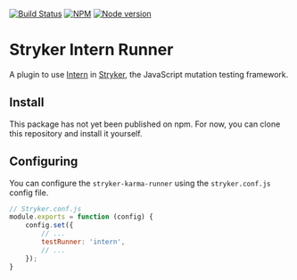 
[![Build Status](https://travis-ci.org/mthmulders/stryker-intern-runner.svg?branch=master)](https://travis-ci.org/mthmulders/stryker-intern-runner)
[![NPM](https://img.shields.io/npm/dm/stryker-intern-runner.svg)](https://www.npmjs.com/package/stryker-intern-runner)
[![Node version](https://img.shields.io/node/v/stryker-intern-runner.svg)](https://img.shields.io/node/v/stryker-intern-runner.svg)

# Stryker Intern Runner
A plugin to use [Intern](https://theintern.io/) in [Stryker](https://stryker-mutator.io), the JavaScript mutation testing framework.

## Install
This package has not yet been published on npm.
For now, you can clone this repository and install it yourself.

## Configuring

You can configure the `stryker-karma-runner` using the `stryker.conf.js` config file.

```javascript
// Stryker.conf.js
module.exports = function (config) {
    config.set({
        // ...
        testRunner: 'intern',
        // ...
    });
}
```